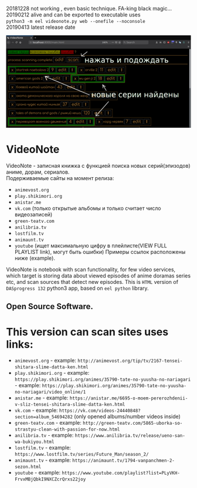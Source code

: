 20181228 not working , even basic technique. FA-king black magic...  
20190212 alive and can be exported to executable uses  
`python3 -m eel videonote.py web --onefile --noconsole`  
20190413 latest release date  

![screenshot](screenshot.png)  

# VideoNote  
VideoNote - записная книжка с функцией поиска новых серий(эпизодов) аниме, дорам, сериалов.  
Подерживаемые сайты на момент релиза:  
- `animevost.org`
- `play.shikimori.org`
- `anistar.me`
- `vk.com` (только открытые альбомы и только считает число видеозаписей)
- `green-teatv.com`
- `anilibria.tv`
- `lostfilm.tv`  
- `animaunt.tv`  
- `youtube`  (ищет максимальную цифру в плейлисте(VIEW FULL PLAYLIST link), могут быть ошибки)
Примеры ссылок расположены ниже (example).  
  
VideoNote is notebook with scan functionality, for few video services, which target is storing data about viewed episodes of anime doramas series etc, and scan sources that detect new episodes. This is `HTML` version of `DASprogress 132` python3 app, based on `eel python` library.  
## Open Source Software.  

# This version can scan sites uses links:  
- `animevost.org` - example: `http://animevost.org/tip/tv/2167-tensei-shitara-slime-datta-ken.html`
- `play.shikimori.org`  - example: `https://play.shikimori.org/animes/35790-tate-no-yuusha-no-nariagari` - example: `https://play.shikimori.org/animes/35790-tate-no-yuusha-no-nariagari/video_online/1`  
- `anistar.me` - example: `https://anistar.me/6695-o-moem-pererozhdenii-v-sliz-tensei-shitara-slime-datta-ken.html`
- `vk.com` - example: `https://vk.com/videos-24440848?section=album_54694282` (only opened albums/number videos inside)
- `green-teatv.com` - example: `http://green-teatv.com/5865-uborka-so-strastyu-clean-with-passion-for-now.html`
- `anilibria.tv` - example: `https://www.anilibria.tv/release/ueno-san-wa-bukiyou.html`
- `lostfilm.tv` - example: `https://www.lostfilm.tv/series/Future_Man/season_2/`  
- `animaunt.tv` - example: `https://animaunt.tv/1794-vanpanchmen-2-sezon.html`  
- `youtube` - example: `https://www.youtube.com/playlist?list=PLyVKH-FrvxMBjQbkI9NXCZcrQrxs22joy`  